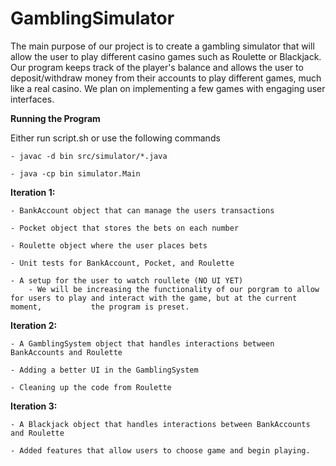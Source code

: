# GamblingSimulator

The main purpose of our project is to create a gambling simulator that will allow the user to play different casino games such as Roulette or Blackjack. Our program keeps track of the player's balance and allows the user to deposit/withdraw money from their accounts to play different games, much like a real casino. We plan on implementing a few games with engaging user interfaces.

**Running the Program**

Either run script.sh or use the following commands
	
	- javac -d bin src/simulator/*.java
		
	- java -cp bin simulator.Main
	

**Iteration 1:**

	- BankAccount object that can manage the users transactions
	
	- Pocket object that stores the bets on each number
	
	- Roulette object where the user places bets
	
	- Unit tests for BankAccount, Pocket, and Roulette
	
	- A setup for the user to watch roullete (NO UI YET)
		- We will be increasing the functionality of our porgram to allow for users to play and interact with the game, but at the current moment, 		     the program is preset.
	
	
	
	
**Iteration 2:**

	- A GamblingSystem object that handles interactions between BankAccounts and Roulette
	
	- Adding a better UI in the GamblingSystem
	
	- Cleaning up the code from Roulette
	
	
**Iteration 3:**

	- A Blackjack object that handles interactions between BankAccounts and Roulette
	
	- Added features that allow users to choose game and begin playing.

